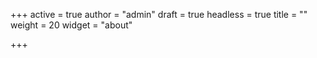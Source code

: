+++
active = true
author = "admin"
draft = true
headless = true
title = ""
weight = 20
widget = "about"

+++
